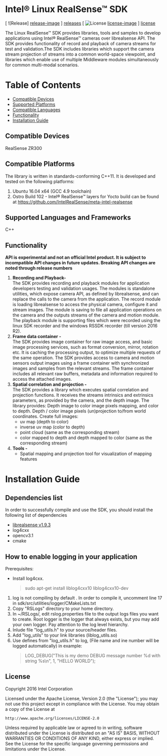 # Intel® Linux RealSense™ SDK

[ ![Release] [release-image] ] [releases]
[ ![License] [license-image] ] [license]

[release-image]: http://img.shields.io/badge/release-0.1-blue.svg?style=flat
[releases]: https://github.com/IntelRealSense/realsense_sdk

[license-image]: http://img.shields.io/badge/license-Apache--2-blue.svg?style=flat
[license]: LICENSE


The Linux RealSense™ SDK provides libraries, tools and samples to develop applications using Intel® RealSense™ cameras over librealsense API. 
The SDK provides functionality of record and playback of camera streams for test and validation.The SDK includes libraries which support the camera stream projection of streams into a common world-space viewpoint, and libraries which enable use of multiple Middleware modules simultaneously for common multi-modal scenarios.  


# Table of Contents
* [Compatible Devices](#compatible-devices)
* [Supported Platforms](#compatible-platforms)
* [Compatible Languages](#supported-languages-and-frameworks)
* [Functionality](#functionality)
* [Installation Guide](#installation-guide)

## Compatible Devices

RealSense ZR300


## Compatible Platforms

The library is written in standards-conforming C++11. It is developed and tested on the following platforms:

1. Ubuntu 16.04 x64 (GCC 4.9 toolchain)
2. Ostro Build 102 - Intel® RealSense™ layers for Yocto build can be found at https://github.com/IntelRealSense/meta-intel-realsense 


## Supported Languages and Frameworks

C++ 

## Functionality

**API is experimental and not an official Intel product. It is subject to incompatible API changes in future updates. Breaking API changes are noted through release numbers**

1. **Recording and Playback-**    
    The SDK provides recording and playback
    modules for application developers testing and validation usages.
    The modules is standalone utilities, which expose camera API, as
    defined by librealsense, and can replace the calls to the camera
    from the application. The record module is loading librealsense to
    access the physical camera, configure it and stream images. The
    module is saving to file all application operations on the camera
    and the outputs streams of the camera and motion module.  The
    playback module is supporting files which were recorded using the
    linux SDK recorder and the windows RSSDK recorder (till version 2016 R2).
2. **Frame data container -**  
    The SDK provides image container for raw image access, and basic image processing services, such as format
    conversion, mirror, rotation etc. It is caching the processing
    output, to optimize multiple requests of the same operation. The SDK
    provides access to camera and motion sensors output images using a
    frame container with synchronized images and samples from the
    relevant streams. The frame container includes all relevant raw
    buffers, metadata and information required to access the attached
    images.
3. **Spatial correlation and projection -**    
    The SDK provides a library which executes spatial correlation and projection functions. It receives the
    streams intrinsics and extrinsics parameters, as provided by the camera, and the depth image.
    The library provides:
    Depth image to color image pixels mapping, and color to depth.
    Depth / color image pixels (un)projection to/from world coordinates.
    Create full images:
    - uv map (depth to color)
    - inverse uv map (color to depth)
    - point cloud (same as the corresponding stream)
    - color mapped to depth and depth mapped to color (same as the corresponding stream)
4. **Tools -**
   - Spatial mapping and projection tool for visualization of mapping features

# Installation Guide

Dependencies list
-------------
In order to successfully compile and use the SDK, you should install the following list of dependencies

 - [librealsense v1.9.3](https://github.com/IntelRealSense/librealsense/tree/v1.9.3)
 - log4cxx
 - opencv3.1
 - cmake
 
How to enable logging in your application
-------------

Prerequisites: 

 - Install log4cxx.

   >sudo apt-get install liblog4cxx10 liblog4cxx10-dev

1. log is not compiling by default . In order to compile it, uncomment line 17 in sdk/src/utilities/logger/CMakeLists.txt
2. Copy "RSLogs" directory to your home directory.
3. In ~/RSLogs/, edit rslog.properties file to the output logs files you want to create. Root logger is the logger that always exists, but you may add your own logger. Pay attention to the log level hierarchy.
4. Inlude file "log_utils.h" to your source/header files.
5. Add "log_utils" to your link libraries (liblog_utils.so)
6. Use defines from "log_utils.h" to log, (File name and ine number will be logged automatically) in example:
	> LOG_DEBUG("This is my demo DEBUG message number %d with string %s\n", 1, "HELLO WORLD");

## License

Copyright 2016 Intel Corporation

Licensed under the Apache License, Version 2.0 (the "License");
you may not use this project except in compliance with the License.
You may obtain a copy of the License at

    http://www.apache.org/licenses/LICENSE-2.0

Unless required by applicable law or agreed to in writing, software
distributed under the License is distributed on an "AS IS" BASIS,
WITHOUT WARRANTIES OR CONDITIONS OF ANY KIND, either express or implied.
See the License for the specific language governing permissions and
limitations under the License.
